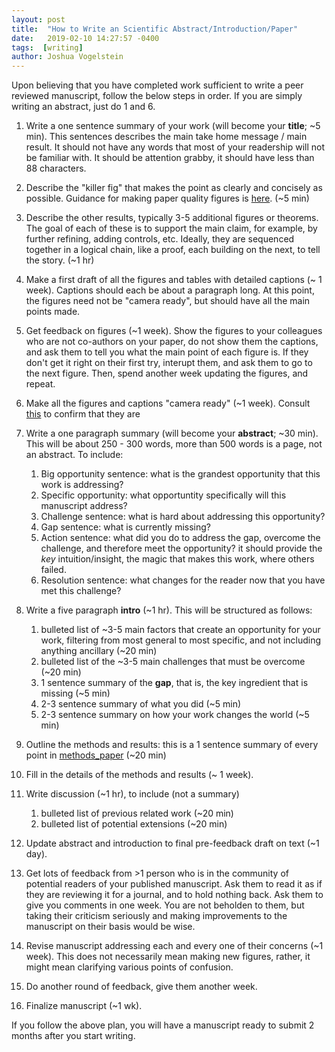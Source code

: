```yaml
---
layout: post
title:  "How to Write an Scientific Abstract/Introduction/Paper"
date:   2019-02-10 14:27:57 -0400
tags:  [writing]
author: Joshua Vogelstein
---
```


Upon believing that you have completed work sufficient to write a peer reviewed manuscript, follow the below steps in order. If you are simply writing an abstract, just do 1 and 6.

1. Write a one sentence summary of your work (will become your **title**;  ~5 min). This sentences describes the main take home message / main result.  It should not have any words that most of your readership will not be familiar with.  It should be attention grabby, it should have less than 88 characters.

2. Describe the "killer fig" that makes the point as clearly and concisely as possible.  Guidance for making paper quality figures is [here](https://bitsandbrains.io/2018/09/08/figures.html).  (~5 min)

3. Describe the other results, typically 3-5 additional figures or theorems.  The goal of each of these is to support the main claim, for example, by further refining, adding controls, etc.  Ideally, they are sequenced together in a logical chain, like a proof, each building on the next, to tell the story. (~1 hr)

4. Make a first draft of all the figures and tables with detailed captions (~ 1 week).  Captions should each be about a paragraph long.  At this point, the figures need not be "camera ready", but should have all the main points made.  

5. Get feedback on figures (~1 week).  Show the figures to your colleagues who are not co-authors on your paper, do not show them the captions, and ask them to tell you what the main point of each figure is.  If they don't get it right on their first try, interupt them, and ask them to go to the next figure.  Then, spend another week updating the figures, and repeat. 

6. Make all the figures and captions "camera ready" (~1 week).  Consult [this]([here](https://bitsandbrains.io/2018/09/08/figures.html)) to confirm that they are

6. Write a one paragraph summary (will become your **abstract**;  ~30 min).  This will be about 250 - 300 words, more than 500 words is a page, not an abstract.  To include:
    1. Big opportunity sentence: what is the grandest opportunity that this work is addressing?
    2. Specific opportunity: what opportuntity specifically will this manuscript address?
    3. Challenge sentence: what is hard about addressing this opportunity?
    4. Gap sentence: what is currently missing?
    5. Action sentence: what did you do to address the gap, overcome the challenge, and therefore meet the opportunity? it should provide the *key* intuition/insight, the magic that makes this work, where others failed.
    6. Resolution sentence: what changes for the reader now that you have met this challenge? 


7. Write a five paragraph **intro** (~1 hr).   This will be structured as follows:
    1. bulleted list of  ~3-5 main factors that create an opportunity for your work, filtering from most general to most specific, and not including anything ancillary (~20 min) 
    2. bulleted list of the ~3-5 main challenges that must be overcome (~20 min)
    3. 1 sentence summary of the **gap**, that is, the key ingredient that is missing (~5 min)
    4. 2-3 sentence summary of what you did (~5 min)
    5. 2-3 sentence summary on how your work changes the world (~5 min)


8. Outline the methods and results: this is a 1 sentence summary of every point  in [methods_paper](https://github.com/neurodata/checklists/blob/master/methods_paper.md) (~20 min)

9.  Fill in the details of the methods and results (~ 1 week).

10. Write  discussion (~1 hr), to include (not a summary)
    1. bulleted list of previous related work (~20 min)
    2. bulleted list of potential extensions (~20 min)

11. Update abstract and introduction to final pre-feedback draft on text (~1 day).
11. Get lots of feedback from >1 person who is in the community of potential readers of your published manuscript.  Ask them to read it as if they are reviewing it for a journal, and to hold nothing back. Ask them to give you comments in one week.  You are not beholden to them, but taking their criticism seriously and making improvements to the manuscript on their basis would be wise. 

12. Revise manuscript addressing each and every one of their concerns (~1 week).  This does not necessarily mean making new figures, rather, it might mean clarifying various points of confusion.

13. Do another round of feedback, give them another week.
14. Finalize manuscript (~1 wk).


If you follow the above plan, you will have a manuscript ready to submit 2 months after you start writing.  